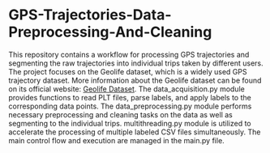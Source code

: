 # GPS-Trajectories-Data-Preprocessing-And-Cleaning
This repository contains a workflow for processing GPS trajectories and segmenting the raw trajectories into individual trips taken by different users. The project focuses on the Geolife dataset, which is a widely used GPS trajectory dataset. More information about the Geolife dataset can be found on its official website: [Geolife Dataset](https://www.microsoft.com/en-us/research/publication/geolife-gps-trajectory-dataset-user-guide/).
The data_acquisition.py module provides functions to read PLT files, parse labels, and apply labels to the corresponding data points.
The data_preprocessing.py module performs necessary preprocessing and cleaning tasks on the data as well as segmenting to the individual trips. 
multithreading.py module is utilized to accelerate the processing of multiple labeled CSV files simultaneously. 
The main control flow and execution are managed in the main.py file.

